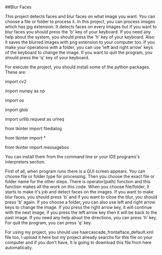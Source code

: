 ##Blur Faces

This project detects faces and blur faces on what image you want. You can choose a file or folder to process it. In this project, you can process images which has jpg extension. It detects faces on every images but if you want to blur faces you should press the 'b' key of your keyboard. If you need any help about the system, you should press the 'h' key of your keyboard. Also it saves the blurred images with png extension to your computer too. If you make your operations with a folder, you can use 'left and right arrow' keys of the keyboard to change the image. If you want to quit the program, you should press the 'q' key of your keyboard.

For execute the project, you should install some of the python packages. These are:

import cv2

import numpy as np

import os

import glob

import urllib.request as urlreq

from tkinter import filedialog

from tkinter import *

from tkinter import messagebox

You can install them  from the command line or your IDE programs's interpreters section.

First of all, when program runs there is a GUI screen appears. You can choose file or folder type for processing. Then you choose the exact file or folder name for the other steps. There is operator(path) function and this function makes all the work on this code. When you choose file/folder, it starts to make it's job and detect faces on the images. If you want to make blur faces, you should press 'b' and if you want to close the blur, you should press 'b' again. If you choose a folder, you can also use left and right arrow keys to change the image. If you press the right arrow key, it will continue with the next image, if you press the left arrow key then it will be back to the past image. If you need any help about the directions, you can press 'h' key. For quit the program, you can press 'q' key.

For using my project, you should use haarcascade_frontalface_default.xml file too, I upload it here but my project already searchs for this file on your computer and if you don't have, It is going to download this file from here automatically.
